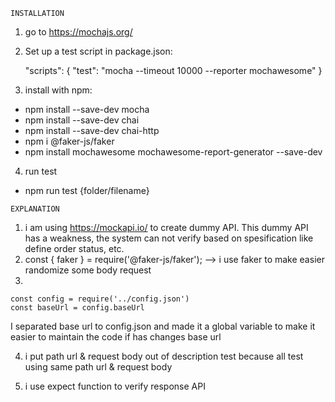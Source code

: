 ```INSTALLATION```

1. go to https://mochajs.org/

2. Set up a test script in package.json:

    "scripts": { 
        "test": "mocha --timeout 10000 --reporter mochawesome"
        }

3. install with npm:

 - npm install --save-dev mocha
 - npm install --save-dev chai
 - npm install --save-dev chai-http
 - npm i @faker-js/faker 
 - npm install mochawesome mochawesome-report-generator --save-dev

4. run test

 - npm run test {folder/filename}

```EXPLANATION```
1. i am using https://mockapi.io/ to create dummy API. This dummy API has a weakness, the system can not verify based on spesification like define order status, etc.
2. const { faker } = require('@faker-js/faker'); --> i use faker to make easier randomize some body request
3. 
``` 
const config = require('../config.json')
const baseUrl = config.baseUrl 
```

I separated base url to config.json and made it a global variable to make it easier to maintain the code if has changes base url

4. i put path url & request body out of description test because all test using same path url & request body

5. i use expect function to verify response API